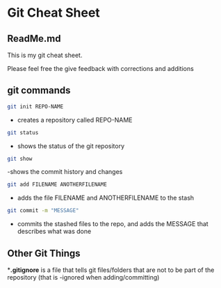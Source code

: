 # Git Cheat Sheet
## ReadMe.md

This is my git cheat sheet.

Please feel free the give feedback with corrections and additions

## git commands

```bash
git init REPO-NAME
```
- creates a repository called REPO-NAME

```bash
git status
```
- shows the status of the git repository

``` bash
git show
```
-shows the commit history and changes

```bash
git add FILENAME ANOTHERFILENAME
```
- adds the file FILENAME and ANOTHERFILENAME to the stash

```bash
git commit -m "MESSAGE"
```
- commits the stashed files to the repo, and adds
the MESSAGE that describes what was done


## Other Git Things

***.gitignore** is a file that tells git files/folders that are
not to be part of the repository (that is -ignored when 
adding/committing)
